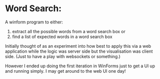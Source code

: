 # Word Search:

A winform program to either:
 1. extract all the possible words from a word search box or
 2. find a list of expected words in a word search box

Initially thought of as an experiment into how best to apply this via a web application while the logic was server side but the visualisation was client side. (Just to have a play with websockets or something.)

However I ended up doing the first iteration in WinForms just to get a UI up and running simply. I may get around to the web UI one day!
